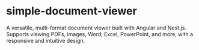 # simple-document-viewer
A versatile, multi-format document viewer built with Angular and Nest.js. Supports viewing PDFs, images, Word, Excel, PowerPoint, and more, with a responsive and intuitive design.
